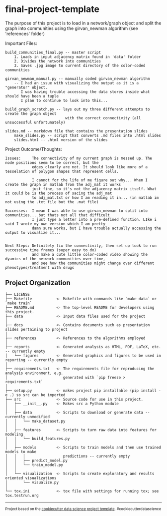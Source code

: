 final-project-template
==============================

The purpose of this project is to load in a network/graph object and 
split the graph into communities using the girvan_newman algorithm (see 'references' folder)

Important Files:

    build_communities_final.py -- master script
        1. Loads in input adjacency matrix found in 'data' folder
        2. Divides the network into communities
        3. Saves .jpg image to current directory of the color-coded communities 
    
    girvan_newman_manual.py -- manually coded girvan_newman algorithm
        -- I had an issue with visualizing the output as it is a "generator" object. 
           I was having trouble accessing the data stores inside what should have been a tuple
           I plan to continue to look into this...
           
    build_graph_scratch.py -- lays out my three different attempts to create the graph object
                               with the correct connectivity (all unsuccessful unfortunately)
          
    slides.md -- markdown file that contains the presentation slides
        make_slides.py -- script that converts .md files into .html slides
        slides.html -- .html version of the slides
        
Project Outcome/Thoughts:

    Issues:     The connectivity of my current graph is messed up. The node positions seem to be correct, but the 
                edges clearly are not. It should look like more of a tesselation of polygon shapes that represent cells.
    
                I cannot for the life of me figure out why... When I create the graph in matlab from the adj_mat it works 
                just fine, so it's not the adjacency matrix itself. What it could be is the process of sacing the adj_mat
                to adj_mat.txt or how I am reading it in... (in matlab im not using the .txt file but the .mat file)
        
    Successes:  I mean I was able to use girvan_newman to split into communities... but thats not all that difficult
                I just type a letter into a pre-defined function. LIke i said I wrote my own version which I am pretty
                damn sure works, but I have trouble actually accessing the output to visualize it...
               
    
    Next Steps: Definitely fix the connectivity, then set up look to run successive time frames (super easy to do)
                and make a cute little color-coded video showing the dyamics of the network communities over time,
                and see how the communities might change over different phenotypes/treatment with drugs 

Project Organization
------------

    ├── LICENSE
    ├── Makefile           <- Makefile with commands like `make data` or `make train`
    ├── README.md          <- The top-level README for developers using this project.
    ├── data               <- Input data files used for the project 
    │
    ├── docs               <- Contains documents such as presentation slides pertaining to project
    │
    ├── references         <- References to the algorithms employed
    │
    ├── reports            <- Generated analysis as HTML, PDF, LaTeX, etc. -- currently empty
    │   └── figures        <- Generated graphics and figures to be used in reporting -- currently empty
    │
    ├── requirements.txt   <- The requirements file for reproducing the analysis environment, e.g.
    │                         generated with `pip freeze > requirements.txt`
    │
    ├── setup.py           <- makes project pip installable (pip install -e .) so src can be imported
    ├── src                <- Source code for use in this project.
    │   ├── __init__.py    <- Makes src a Python module
    │   │
    │   ├── data           <- Scripts to download or generate data -- currently unmodified
    │   │   └── make_dataset.py
    │   │
    │   ├── features       <- Scripts to turn raw data into features for modeling
    │   │   └── build_features.py
    │   │
    │   ├── models         <- Scripts to train models and then use trained models to make
    │   │   │                 predictions -- currently empty
    │   │   ├── predict_model.py
    │   │   └── train_model.py
    │   │
    │   └── visualization  <- Scripts to create exploratory and results oriented visualizations
    │       └── visualize.py
    │
    └── tox.ini            <- tox file with settings for running tox; see tox.testrun.org


--------

<p><small>Project based on the <a target="_blank" href="https://drivendata.github.io/cookiecutter-data-science/">cookiecutter data science project template</a>. #cookiecutterdatascience</small></p>
